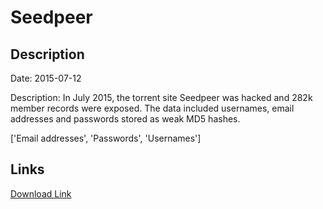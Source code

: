 # Seedpeer

## Description

Date: 2015-07-12

Description:
In July 2015, the torrent site Seedpeer was hacked and 282k member records were exposed. The data included usernames, email addresses and passwords stored as weak MD5 hashes.


['Email addresses', 'Passwords', 'Usernames']

## Links

[Download Link](https://link-to.net/1229997/257.54678780346853/dynamic/?r=c2VlZHBlZXIuZXU=)